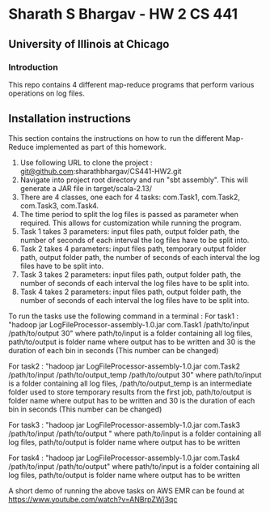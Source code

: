 # Sharath S Bhargav - HW 2 CS 441
## University of Illinois at Chicago

### Introduction
This repo contains 4 different map-reduce programs that perform various operations on log files.




## Installation instructions
This section contains the instructions on how to run the different Map-Reduce implemented as part of this homework.

1. Use following URL to clone the project : git@github.com:sharathbhargav/CS441-HW2.git
2. Navigate into project root directory and run "sbt assembly". This will generate a JAR file in target/scala-2.13/
3. There are 4 classes, one each for 4 tasks: com.Task1, com.Task2, com.Task3, com.Task4.
4. The time period to split the log files is passed as parameter when required. This allows for customization while running the program.
5. Task 1 takes 3 parameters: input files path, output folder path, the number of seconds of each interval the log files have to be split into.
6. Task 2 takes 4 parameters: input files path, temporary output folder path, output folder path, the number of seconds of each interval the log files have to be split into.
7. Task 3 takes 2 parameters: input files path, output folder path, the number of seconds of each interval the log files have to be split into.
8. Task 4 takes 2 parameters: input files path, output folder path, the number of seconds of each interval the log files have to be split into.

To run the tasks use the following command in a terminal : 
For task1 : "hadoop jar LogFileProcessor-assembly-1.0.jar com.Task1 /path/to/input /path/to/output 30"
where path/to/input is a folder containing all log files, path/to/output is folder name where output has to be written and 30 is the duration of each bin in seconds (This number can be changed)

For task2 : "hadoop jar LogFileProcessor-assembly-1.0.jar com.Task2 /path/to/input /path/to/output_temp /path/to/output 30"
where path/to/input is a folder containing all log files, /path/to/output_temp is an intermediate folder used to store temporary results from the first job, path/to/output is folder name where output has to be written and 30 is the duration of each bin in seconds (This number can be changed)

For task3 : "hadoop jar LogFileProcessor-assembly-1.0.jar com.Task3 /path/to/input /path/to/output "
where path/to/input is a folder containing all log files,  path/to/output is folder name where output has to be written

For task4 : "hadoop jar LogFileProcessor-assembly-1.0.jar com.Task4 /path/to/input /path/to/output"
where path/to/input is a folder containing all log files,  path/to/output is folder name where output has to be written


A short demo of running the above tasks on AWS EMR can be found at https://www.youtube.com/watch?v=ANBrpZWj3qc
